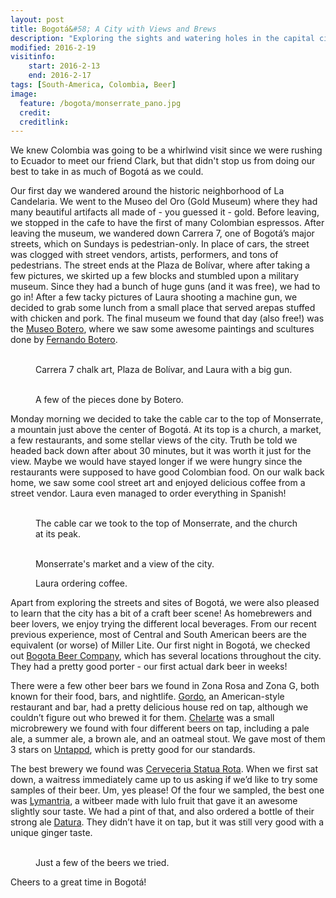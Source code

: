 ```yaml
---
layout: post
title: Bogotá&#58; A City with Views and Brews
description: "Exploring the sights and watering holes in the capital city of Colombia."
modified: 2016-2-19
visitinfo:
    start: 2016-2-13
    end: 2016-2-17
tags: [South-America, Colombia, Beer]
image:
  feature: /bogota/monserrate_pano.jpg
  credit:
  creditlink:
---
```


We knew Colombia was going to be a whirlwind visit since we were rushing to Ecuador to meet our friend Clark, but that didn't stop us from doing our best to take in as much of Bogotá as we could.

Our first day we wandered around the historic neighborhood of La Candelaria. We went to the Museo del Oro (Gold Museum) where they had many beautiful artifacts all made of - you guessed it - gold. Before leaving, we stopped in the cafe to have the first of many Colombian espressos. After leaving the museum, we wandered down Carrera 7, one of Bogotá’s major streets, which on Sundays is pedestrian-only. In place of cars, the street was clogged with street vendors, artists, performers, and tons of pedestrians. The street ends at the Plaza de Bolívar, where after taking a few pictures, we skirted up a few blocks and stumbled upon a military museum. Since they had a bunch of huge guns (and it was free), we had to go in! After a few tacky pictures of Laura shooting a machine gun, we decided to grab some lunch from a small place that served arepas stuffed with chicken and pork. The final museum we found that day (also free!) was the [Museo Botero](http://www.banrepcultural.org/museo-botero), where we saw some awesome paintings and scultures done by [Fernando Botero](https://en.wikipedia.org/wiki/Fernando_Botero).
<figure class="third">
    <a href="/images/bogota/carrera_7_chalk.jpg"><img src="/images/bogota/carrera_7_chalk.jpg" alt=""></a>
    <a href="/images/bogota/laura_in_plaza_de_bolivar.jpg"><img src="/images/bogota/laura_in_plaza_de_bolivar.jpg" alt=""></a>
    <a href="/images/bogota/laura_with_a_big_gun.jpg"><img src="/images/bogota/laura_with_a_big_gun.jpg" alt=""></a>
    <figcaption>Carrera 7 chalk art, Plaza de Bolívar, and Laura with a big gun.</figcaption>
</figure>
<figure class="third">
    <a href="/images/bogota/botero_butt_sculpture.jpg"><img src="/images/bogota/botero_butt_sculpture.jpg" alt=""></a>
    <a href="/images/bogota/botero_mona_lisa.jpg"><img src="/images/bogota/botero_mona_lisa.jpg" alt=""></a>
    <a href="/images/bogota/botero_owl.jpg"><img src="/images/bogota/botero_owl.jpg" alt=""></a>
    <figcaption>A few of the pieces done by Botero.</figcaption>
</figure>

Monday morning we decided to take the cable car to the top of Monserrate, a mountain just above the center of Bogotá. At its top is a church, a market, a few restaurants, and some stellar views of the city. Truth be told we headed back down after about 30 minutes, but it was worth it just for the view. Maybe we would have stayed longer if we were hungry since the restaurants were supposed to have good Colombian food. On our walk back home, we saw some cool street art and enjoyed delicious coffee from a street vendor. Laura even managed to order everything in Spanish!
<figure class="half">
    <a href="/images/bogota/cable_car.jpg"><img src="/images/bogota/cable_car.jpg" alt=""></a>
    <a href="/images/bogota/church_on_monserrate.jpg"><img src="/images/bogota/church_on_monserrate.jpg" alt=""></a>
    <figcaption>The cable car we took to the top of Monserrate, and the church at its peak.</figcaption>
</figure>
<figure class="half">
    <a href="/images/bogota/market_on_monserrate.jpg"><img src="/images/bogota/market_on_monserrate.jpg" alt=""></a>
    <a href="/images/bogota/clouds_from_monserrate.jpg"><img src="/images/bogota/clouds_from_monserrate.jpg" alt=""></a>
    <figcaption>Monserrate's market and a view of the city.</figcaption>
</figure>
<figure>
    <a href="/images/bogota/ordering_coffee.jpg"><img src="/images/bogota/ordering_coffee.jpg" alt=""></a>
    <figcaption>Laura ordering coffee.</figcaption>
</figure>

Apart from exploring the streets and sites of Bogotá, we were also pleased to learn that the city has a bit of a craft beer scene! As homebrewers and beer lovers, we enjoy trying the different local beverages. From our recent previous experience, most of Central and South American beers are the equivalent (or worse) of Miller Lite. Our first night in Bogotá, we checked out [Bogota Beer Company](http://bogotabeercompany.com/), which has several locations throughout the city. They had a pretty good porter - our first actual dark beer in weeks! 

There were a few other beer bars we found in Zona Rosa and Zona G, both known for their food, bars, and nightlife. [Gordo](http://gordobar.com/), an American-style restaurant and bar, had a pretty delicious house red on tap, although we couldn’t figure out who brewed it for them. [Chelarte](http://www.chelarte.com/) was a small microbrewery we found with four different beers on tap, including a pale ale, a summer ale, a brown ale, and an oatmeal stout. We gave most of them 3 stars on [Untappd](https://untappd.com/user/veswill3), which is pretty good for our standards.

The best brewery we found was [Cerveceria Statua Rota](https://www.facebook.com/StatuaRota#_=_). When we first sat down, a waitress immediately came up to us asking if we’d like to try some samples of their beer. Um, yes please! Of the four we sampled, the best one was [Lymantria](https://untappd.com/b/statua-rosa-lymantria/1214263), a witbeer made with lulo fruit that gave it an awesome slightly sour taste. We had a pint of that, and also ordered a bottle of their strong ale [Datura](https://untappd.com/b/cerveceria-statua-rota-datura/1052292). They didn’t have it on tap, but it was still very good with a unique ginger taste.
<figure class="half">
    <a href="/images/bogota/chelarte.jpg"><img src="/images/bogota/chelarte.jpg" alt=""></a>
    <a href="/images/bogota/statua_rota.jpg"><img src="/images/bogota/statua_rota.jpg" alt=""></a>
    <figcaption>Just a few of the beers we tried.</figcaption>
</figure>

Cheers to a great time in Bogotá! 
